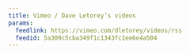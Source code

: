```yaml
---
title: Vimeo / Dave Letorey’s videos
params:
  feedlink: https://vimeo.com/dletorey/videos/rss
  feedid: 5a309c5cba349f1c1343fc1ee6e4a504
---
```

